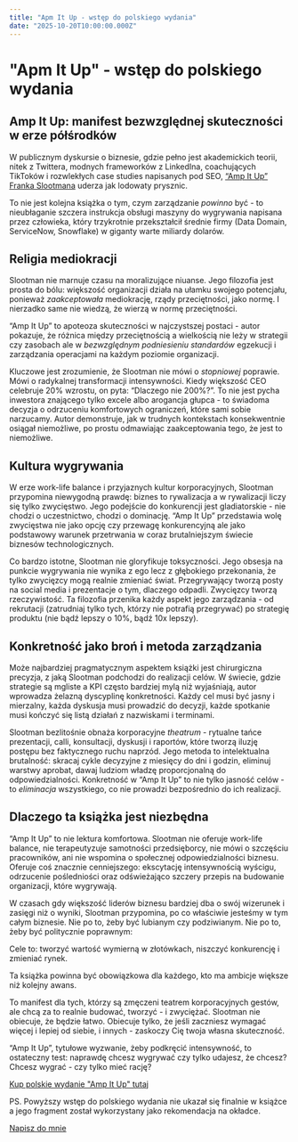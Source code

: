 ```yaml
---
title: "Apm It Up - wstęp do polskiego wydania"
date: "2025-10-20T10:00:00.000Z"
---
```

# "Apm It Up" - wstęp do polskiego wydania

## Amp It Up: manifest bezwzględnej skuteczności w erze półśrodków


W publicznym dyskursie o biznesie, gdzie pełno jest akademickich teorii, nitek z Twittera, modnych frameworków z LinkedIna, coachujących TikToków i rozwlekłych case studies napisanych pod SEO, [“Amp It Up” Franka Slootmana](https://www.zlotemysli.pl/prod/14046/amp-it-up-frank-slootman.html) uderza jak lodowaty prysznic.

To nie jest kolejna książka o tym, czym zarządzanie *powinno* być - to nieubłaganie szczera instrukcja obsługi maszyny do wygrywania napisana przez człowieka, który trzykrotnie przekształcił średnie firmy (Data Domain, ServiceNow, Snowflake) w giganty warte miliardy dolarów.

## Religia mediokracji

Slootman nie marnuje czasu na moralizujące niuanse. Jego filozofia jest prosta do bólu: większość organizacji działa na ułamku swojego potencjału, ponieważ *zaakceptowała* mediokrację, rządy przeciętności, jako normę. I nierzadko same nie wiedzą, że wierzą w normę przeciętności. 

“Amp It Up” to apoteoza skuteczności w najczystszej postaci - autor pokazuje, że różnica między przeciętnością a wielkością nie leży w strategii czy zasobach ale w *bezwzględnym podniesieniu standardów* egzekucji i zarządzania operacjami na każdym poziomie organizacji.

Kluczowe jest zrozumienie, że Slootman nie mówi o *stopniowej* poprawie. Mówi o radykalnej transformacji intensywności. Kiedy większość CEO celebruje 20% wzrostu, on pyta: “Dlaczego nie 200%?”. To nie jest pycha inwestora znającego tylko excele albo arogancja głupca - to świadoma decyzja o odrzuceniu komfortowych ograniczeń, które sami sobie narzucamy. Autor demonstruje, jak w trudnych kontekstach konsekwentnie osiągał niemożliwe, po prostu odmawiając zaakceptowania tego, że jest to niemożliwe.

## Kultura wygrywania

W erze work-life balance i przyjaznych kultur korporacyjnych, Slootman przypomina niewygodną prawdę: biznes to rywalizacja a w rywalizacji liczy się tylko zwycięstwo. Jego podejście do konkurencji jest gladiatorskie - nie chodzi o uczestnictwo, chodzi o dominację. “Amp It Up” przedstawia wolę zwycięstwa nie jako opcję czy przewagę konkurencyjną ale jako podstawowy warunek przetrwania w coraz brutalniejszym świecie biznesów technologicznych.

Co bardzo istotne, Slootman nie gloryfikuje toksyczności. Jego obsesja na punkcie wygrywania nie wynika z ego lecz z głębokiego przekonania, że tylko zwycięzcy mogą realnie zmieniać świat. Przegrywający tworzą posty na social media i prezentacje o tym, dlaczego odpadli. Zwycięzcy tworzą rzeczywistość. Ta filozofia przenika każdy aspekt jego zarządzania - od rekrutacji (zatrudniaj tylko tych, którzy nie potrafią przegrywać) po strategię produktu (nie bądź lepszy o 10%, bądź 10x lepszy).

## Konkretność jako broń i metoda zarządzania

Może najbardziej pragmatycznym aspektem książki jest chirurgiczna precyzja, z jaką Slootman podchodzi do realizacji celów. W świecie, gdzie strategie są mgliste a KPI często bardziej mylą niż wyjaśniają, autor wprowadza żelazną dyscyplinę konkretności. Każdy cel musi być jasny i mierzalny, każda dyskusja musi prowadzić do decyzji, każde spotkanie musi kończyć się listą działań z nazwiskami i terminami.

Slootman bezlitośnie obnaża korporacyjne *theatrum* - rytualne tańce prezentacji, calli, konsultacji, dyskusji i raportów, które tworzą iluzję postępu bez faktycznego ruchu naprzód. Jego metoda to intelektualna brutalność: skracaj cykle decyzyjne z miesięcy do dni i godzin, eliminuj warstwy aprobat, dawaj ludziom władzę proporcjonalną do odpowiedzialności. Konkretność w “Amp It Up” to nie tylko jasność celów - to *eliminacja* wszystkiego, co nie prowadzi bezpośrednio do ich realizacji.

## Dlaczego ta książka jest niezbędna

“Amp It Up” to nie lektura komfortowa. Slootman nie oferuje work-life balance, nie terapeutyzuje samotności przedsięborcy, nie mówi o szczęściu pracowników, ani nie wspomina o społecznej odpowiedzialności biznesu. Oferuje coś znacznie cenniejszego: ekscytację intensywnością wyścigu, odrzucenie pośledniości oraz odświeżająco szczery przepis na budowanie organizacji, które wygrywają.

W czasach gdy większość liderów biznesu bardziej dba o swój wizerunek i zasięgi niż o wyniki, Slootman przypomina, po co właściwie jesteśmy w tym całym biznesie. Nie po to, żeby być lubianym czy podziwianym. Nie po to, żeby być politycznie poprawnym:

Cele to: tworzyć wartość wymierną w złotówkach, niszczyć konkurencję i zmieniać rynek.

Ta książka powinna być obowiązkowa dla każdego, kto ma ambicje większe niż kolejny awans. 

To manifest dla tych, którzy są zmęczeni teatrem korporacyjnych gestów, ale chcą za to realnie budować, tworzyć - i zwyciężać. Slootman nie obiecuje, że będzie łatwo. Obiecuje tylko, że jeśli zaczniesz wymagać więcej i lepiej od siebie, i innych - zaskoczy Cię twoja własna skuteczność.	

“Amp It Up”, tytułowe wyzwanie, żeby podkręcić intensywność, to ostateczny test: naprawdę chcesz wygrywać czy tylko udajesz, że chcesz?​​​​​​​​​​​​​​​​ Chcesz wygrać - czy tylko mieć rację?

[Kup polskie wydanie "Amp It Up" tutaj](https://www.zlotemysli.pl/prod/14046/amp-it-up-frank-slootman.html)

PS. Powyższy wstęp do polskiego wydania nie ukazał się finalnie w książce a jego fragment został wykorzystany jako rekomendacja na okładce.

[Napisz do mnie](mailto:jakub.jeziorny@gmail.com)
